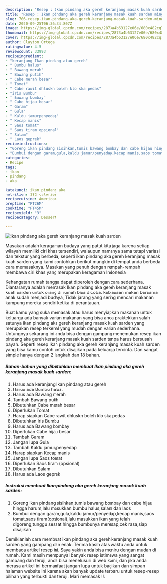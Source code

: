 ```yaml
---
description: "Resep : Ikan pindang aka gereh keranjang masak kuah sarden minggu ini"
title: "Resep : Ikan pindang aka gereh keranjang masak kuah sarden minggu ini"
slug: 706-resep-ikan-pindang-aka-gereh-keranjang-masak-kuah-sarden-minggu-ini
date: 2020-09-25T06:36:34.807Z
image: https://img-global.cpcdn.com/recipes/2873a4b63127e06e/680x482cq70/ikan-pindang-aka-gereh-keranjang-masak-kuah-sarden-foto-resep-utama.jpg
thumbnail: https://img-global.cpcdn.com/recipes/2873a4b63127e06e/680x482cq70/ikan-pindang-aka-gereh-keranjang-masak-kuah-sarden-foto-resep-utama.jpg
cover: https://img-global.cpcdn.com/recipes/2873a4b63127e06e/680x482cq70/ikan-pindang-aka-gereh-keranjang-masak-kuah-sarden-foto-resep-utama.jpg
author: Clayton Ortega
ratingvalue: 4.5
reviewcount: 33993
recipeingredient:
- "keranjang Ikan pindang atau gereh"
- " Bumbu halus"
- " Bawang merah"
- " Bawang putih"
- " Cabe merah besar"
- " Tomat"
- " Cabe rawit dhluskn boleh klo ska pedas"
- "iris Bumbu"
- " Bawang bombay"
- " Cabe hijau besar"
- " Garam"
- " Gula"
- " Kaldu jamurpenyedap"
- " Kecap manis"
- " Saos tomat"
- " Saos tiram opsional"
- " Salam"
- " Laos geprek"
recipeinstructions:
- "Goreng ikan pindang sisihkan,tumis bawang bombay dan cabe hijau hingga harum,lalu masukkan bumbu halus,salam dan laos"
- "Bumbui dengan garam,gula,kaldu jamur/penyedap,kecap manis,saos tomat,saos tiram(opsional),lalu masukkan ikan yang telah digoreng,tunggu sesaat hingga bumbunya meresap,cek rasa,siap disajikan"
categories:
- Recipe
tags:
- ikan
- pindang
- aka

katakunci: ikan pindang aka 
nutrition: 182 calories
recipecuisine: American
preptime: "PT26M"
cooktime: "PT45M"
recipeyield: "3"
recipecategory: Dessert

---
```



![Ikan pindang aka gereh keranjang masak kuah sarden](https://img-global.cpcdn.com/recipes/2873a4b63127e06e/680x482cq70/ikan-pindang-aka-gereh-keranjang-masak-kuah-sarden-foto-resep-utama.jpg)

Masakan adalah keragaman budaya yang patut kita jaga karena setiap wilayah memiliki ciri khas tersendiri, walaupun namanya sama tetapi variasi dan tekstur yang berbeda, seperti ikan pindang aka gereh keranjang masak kuah sarden yang kami contohkan berikut mungkin di tempat anda berbeda cara memasaknya. Masakan yang penuh dengan rempah-rempah membawa ciri khas yang merupakan keragaman Indonesia

Kehangatan rumah tangga dapat diperoleh dengan cara sederhana. Diantaranya adalah memasak Ikan pindang aka gereh keranjang masak kuah sarden untuk orang di rumah bisa dicoba. kebiasaan makan bersama anak sudah menjadi budaya, Tidak jarang yang sering mencari makanan kampung mereka sendiri ketika di perantauan.



Buat kamu yang suka memasak atau harus menyiapkan makanan untuk keluarga ada banyak varian makanan yang bisa anda praktekkan salah satunya ikan pindang aka gereh keranjang masak kuah sarden yang merupakan resep terkenal yang mudah dengan varian sederhana. Untungnya sekarang ini anda bisa dengan gampang menemukan resep ikan pindang aka gereh keranjang masak kuah sarden tanpa harus bersusah payah.
Seperti resep Ikan pindang aka gereh keranjang masak kuah sarden yang bisa kamu contoh untuk disajikan pada keluarga tercinta. Dan sangat simple hanya dengan 2 langkah dan 18 bahan.


<!--inarticleads1-->

##### Bahan-bahan yang dibutuhkan membuat Ikan pindang aka gereh keranjang masak kuah sarden:

1. Harus ada keranjang Ikan pindang atau gereh
1. Harus ada  Bumbu halus:
1. Harus ada  Bawang merah
1. Tambah  Bawang putih
1. Dibutuhkan  Cabe merah besar
1. Diperlukan  Tomat
1. Harap siapkan  Cabe rawit dhluskn boleh klo ska pedas
1. Dibutuhkan iris Bumbu
1. Harus ada  Bawang bombay
1. Diperlukan  Cabe hijau besar
1. Tambah  Garam
1. Jangan lupa  Gula
1. Tambah  Kaldu jamur/penyedap
1. Harap siapkan  Kecap manis
1. Jangan lupa  Saos tomat
1. Diperlukan  Saos tiram (opsional)
1. Dibutuhkan  Salam
1. Harus ada  Laos geprek




<!--inarticleads2-->

##### Instruksi membuat  Ikan pindang aka gereh keranjang masak kuah sarden:

1. Goreng ikan pindang sisihkan,tumis bawang bombay dan cabe hijau hingga harum,lalu masukkan bumbu halus,salam dan laos
1. Bumbui dengan garam,gula,kaldu jamur/penyedap,kecap manis,saos tomat,saos tiram(opsional),lalu masukkan ikan yang telah digoreng,tunggu sesaat hingga bumbunya meresap,cek rasa,siap disajikan




Demikianlah cara membuat ikan pindang aka gereh keranjang masak kuah sarden yang gampang dan enak. Terima kasih atas waktu anda untuk membaca artikel resep ini. Saya yakin anda bisa meniru dengan mudah di rumah. Kami masih mempunyai banyak resep istimewa yang sangat gampang dan teruji, anda bisa menelusuri di web kami, dan jika anda merasa artikel ini bermanfaat jangan lupa untuk bagikan dan simpan halaman website ini karena akan banyak update terbaru untuk resep-resep pilihan yang terbukti dan teruji. Mari memasak !!. 
